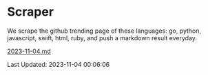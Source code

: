 # Scraper

We scrape the github trending page of these languages: go, python, javascript, swift, html, ruby, and push a markdown result everyday.

[2023-11-04.md](https://github.com/henson/Scraper/blob/master/2023-11-04.md)

Last Updated: 2023-11-04 00:06:06